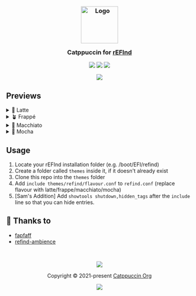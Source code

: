 <h3 align="center">
	<img src="https://raw.githubusercontent.com/catppuccin/catppuccin/main/assets/logos/exports/1544x1544_circle.png" width="100" alt="Logo"/><br/>
	<img src="https://raw.githubusercontent.com/catppuccin/catppuccin/main/assets/misc/transparent.png" height="30" width="0px"/>
	Catppuccin for <a href="https://www.rodsbooks.com/refind/">rEFInd</a>
	<img src="https://raw.githubusercontent.com/catppuccin/catppuccin/main/assets/misc/transparent.png" height="30" width="0px"/>
</h3>

<p align="center">
	<a href="https://github.com/catppuccin/refind/stargazers"><img src="https://img.shields.io/github/stars/catppuccin/refind?colorA=363a4f&colorB=b7bdf8&style=for-the-badge"></a>
	<a href="https://github.com/catppuccin/refind/issues"><img src="https://img.shields.io/github/issues/catppuccin/refind?colorA=363a4f&colorB=f5a97f&style=for-the-badge"></a>
	<a href="https://github.com/catppuccin/refind/contributors"><img src="https://img.shields.io/github/contributors/catppuccin/refind?colorA=363a4f&colorB=a6da95&style=for-the-badge"></a>
</p>

<p align="center">
	<img src="assets/previews/overview.webp"/>
</p>

## Previews

<details>
<summary>🌻 Latte</summary>
<img src="assets/previews/latte.webp"/>
</details>
<details>
<summary>🪴 Frappé</summary>
<img src="assets/previews/frappe.webp"/>
</details>
<details>
<summary>🌺 Macchiato</summary>
<img src="assets/previews/macchiato.webp"/>
</details>
<details>
<summary>🌿 Mocha</summary>
<img src="assets/previews/mocha.webp"/>
</details>

## Usage

1. Locate your rEFInd installation folder (e.g. /boot/EFI/refind)
2. Create a folder called `themes` inside it, if it doesn't already exist
3. Clone this repo into the `themes` folder
4. Add `include themes/refind/flavour.conf` to `refind.conf` (replace flavour with latte/frappe/macchiato/mocha)
5. \[Sam's Addition\] Add `showtools shutdown,hidden_tags` after the `include` line so that you can hide entries.

## 💝 Thanks to

- [fapfaff](https://github.com/fapfaff)
- [refind-ambience](https://github.com/lukechilds/refind-ambience)

&nbsp;

<p align="center">
	<img src="https://raw.githubusercontent.com/catppuccin/catppuccin/main/assets/footers/gray0_ctp_on_line.svg?sanitize=true" />
</p>

<p align="center">
	Copyright &copy; 2021-present <a href="https://github.com/catppuccin" target="_blank">Catppuccin Org</a>
</p>

<p align="center">
	<a href="https://github.com/catppuccin/catppuccin/blob/main/LICENSE"><img src="https://img.shields.io/static/v1.svg?style=for-the-badge&label=License&message=MIT&logoColor=d9e0ee&colorA=363a4f&colorB=b7bdf8"/></a>
</p>
